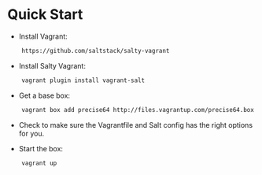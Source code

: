 # Quick Start

- Install Vagrant:
```sh
    https://github.com/saltstack/salty-vagrant
```
- Install Salty Vagrant:
```sh
    vagrant plugin install vagrant-salt
```
- Get a base box:
```sh
    vagrant box add precise64 http://files.vagrantup.com/precise64.box
```
- Check to make sure the Vagrantfile and Salt config has the right options
for you.

- Start the box:
```sh
    vagrant up
```
